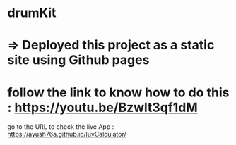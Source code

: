 # drumKit

=> Deployed this project as a static site using Github pages
 ================================================================
follow the link to know how to do this :  https://youtu.be/Bzwlt3qf1dM  
=========================================================================

go to the URL to check the live App    :      https://ayush76a.github.io/luvCalculator/
